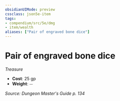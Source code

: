 ```yaml
---
obsidianUIMode: preview
cssclass: json5e-item
tags:
- compendium/src/5e/dmg
- item/wealth
aliases: ["Pair of engraved bone dice"]
---
```

# Pair of engraved bone dice
*Treasure*  

- **Cost**: 25 gp
- **Weight**: ⏤

*Source: Dungeon Master's Guide p. 134*